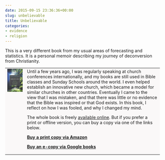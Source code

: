 ```yaml
---
date: 2015-09-15 23:36:36+00:00
slug: unbelievable
title: Unbelievable
categories:
- evidence
- religion
---
```



This is a very different book from my usual areas of forecasting and statistics. It is a personal memoir describing my journey of deconversion from Christianity.

<table style="border: 0;">
<tr>
<td style="background-color: #faf8f8; border-bottom: 0; vertical-align: top">
<img src="/unbelievable/unbelievablecover-200x300.jpg" style="margin-right: 2em;">&nbsp;&nbsp;&nbsp;
</td>
<td style="background-color: #faf8f8;  border-bottom: 0;">
Until a few years ago, I was regularly speaking at church conferences internationally, and my books are still used in Bible classes and Sunday Schools around the world. I even helped establish an innovative new church, which became a model for similar churches in other countries. Eventually I came to the view that I was mistaken, and that there was little or no evidence that the Bible was inspired or that God exists. In this book, I reflect on how I was fooled, and why I changed my mind.

The whole book is freely [available online](/unbelievable/). But if you prefer a print or offline version, you can buy a copy via one of the links below.

**[Buy a print copy via Amazon](http://amzn.com/dp/1517363195/?tag=otexts-20)**

**[Buy an e-copy via Google books](https://books.google.com/books?id=MrqMCgAAQBAJ)**

</td>
</tr>
</table>
